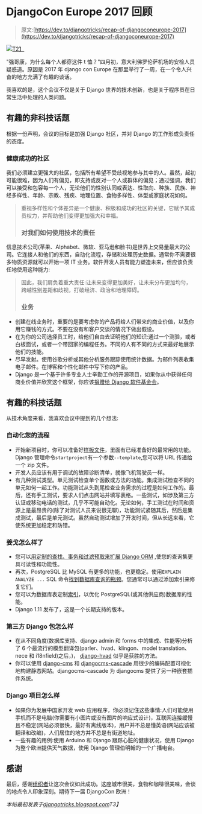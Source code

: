 # DjangoCon Europe 2017 回顾

> 原文:[https://dev.to/djangotricks/recap-of-djangoconeurope-2017](https://dev.to/djangotricks/recap-of-djangoconeurope-2017)

[![](../Images/8c984ab725355799196c400269fa1ece.png)T2】](https://res.cloudinary.com/practicaldev/image/fetch/s--_uwiJO5A--/c_limit%2Cf_auto%2Cfl_progressive%2Cq_auto%2Cw_880/https://1.bp.blogspot.com/-MS6aJAZmetQ/WeGASiFh76I/AAAAAAAAB0E/ldBr4r515BQiBCRkN9-d9511rjX-1pIMwCLcBGAs/s1600/recap-of-djangocon-europe-2017.png)

"强哥康，为什么每个人都穿这件 t 恤？"四月初，意大利佛罗伦萨机场的安检人员疑惑道。原因是 2017 年 django con Europe 在那里举行了一周，在一个令人兴奋的地方充满了有趣的谈话。

我喜欢的是，这个会议不仅是关于 Django 世界的技术创新，也是关于程序员在日常生活中处理的人类问题。

## [](#interesting-nontech-topics)有趣的非科技话题

根据一份声明，会议的目标是加强 Django 社区，并对 Django 的工作形成负责任的态度。

### [](#healthy-and-successful-community)健康成功的社区

我们必须建立更强大的社区，包括所有希望不受歧视地参与其中的人。虽然，起初可能很难，因为人们有偏见，即支持或反对一个人或群体的偏见；通过强调，我们可以接受和包容每一个人，无论他们的性别认同或表达、性取向、种族、民族、神经多样性、年龄、宗教、残疾、地理位置、食物多样性、体型或家庭状况如何。

> 重视多样性和个体差异是一个健康、积极和成功的社区的关键，它赋予其成员权力，并帮助他们变得更加强大和幸福。
> 
> ### [](#responsibility-for-how-we-use-technology)对我们如何使用技术的责任

信息技术公司(苹果、Alphabet、微软、亚马逊和脸书)是世界上交易量最大的公司。它连接人和他们的东西，自动化流程，存储和处理历史数据。通常你不需要很多物质资源就可以开始一项 IT 业务。软件开发人员有能力塑造未来，但应该负责任地使用这种能力:

> 因此，我们肩负着重大责任:让未来变得更加美好，让未来分布更加均匀，跨越性别差距和歧视，打破经济、政治和地理障碍。
> 
> ### [](#business)业务

*   创建在线业务时，重要的是要考虑你的产品将给人们带来的商业价值，以及你用它赚钱的方式。不要在没有和客户交谈的情况下做出假设。
*   在为你的公司选择员工时，给他们自由去证明他们的知识:通过一个测验，或者白板面试，或者一个带回家的编程任务。不同的人有不同的方式来最好地展示他们的技能。
*   尽早发射。使用谷歌分析或其他分析服务跟踪使用统计数据。为邮件列表收集电子邮件。在博客和个性化邮件中写下你的产品。
*   Django 是一个基于许多专业人士辛勤工作的开源项目，如果你从中获得任何商业价值并欣赏这个框架，你应该[捐赠给 Django 软件基金会](https://www.djangoproject.com/fundraising/)。

## [](#interesting-tech-topics)有趣的科技话题

从技术角度来看，我喜欢会议中提到的几个想法:

### [](#automate-your-processes)自动化您的流程

*   开始新项目时，你可以准备好[样板文件](https://docs.google.com/presentation/d/15Jcf3HBko0qzE7HY411-4RjVDiCiPeEZlZbipTo7K50/edit#slide=id.g2124e76ce9_0_1607)，里面有已经准备好的最常用的功能。Django 管理命令`startproject`有一个参数`--template`,您可以将 URL 传递给一个 zip 文件。
*   开发人员应该有用于调试的故障诊断清单，就像飞机驾驶员一样。
*   有几种测试类型。单元测试检查单个函数或方法的功能。集成测试检查不同的单元如何一起工作。功能测试从头到尾检查业务需求的过程是如何工作的。最后，还有手工测试，要求人们点击网站并填写表格。一些测试，如涉及第三方认证或移动电话的测试，几乎不可能自动化。无论如何，手工测试在时间和资源上是最昂贵的(除了对测试人员来说很无聊)，功能测试紧随其后，然后是集成测试，最后是单元测试。虽然自动测试增加了开发时间，但从长远来看，它使系统更加稳定和防错。

### 姜戈怎么样了

*   您可以[用定制的查找、事务和过滤预取来扩展 Django ORM](https://speakerdeck.com/mjtamlyn/weird-and-wonderful-things-to-do-with-the-orm) ,使您的查询集更具可读性和功能性。
*   再次，PostgreSQL 比 MySQL 有更多的功能，也更稳定。使用`EXPLAIN ANALYZE ...` SQL 命令[找到数据库查询的瓶颈](https://fr.slideshare.net/LouiseGrandjonc/the-amazing-world-behind-your-orm)。您通常可以通过添加索引来修复它们。
*   您可以为数据库表定制[索引](https://speakerdeck.com/markush/to-index-or-not-thats-not-the-question-djangocon-europe-2017)，以优化 PostgreSQL(或其他供应商)数据库的性能。
*   Django 1.11 发布了，这是一个长期支持的版本。

### 第三方 Django 包怎么样

*   在从不同角度(数据库支持、django admin 和 forms 中的集成、性能等)分析了 6 个最流行的模型翻译包(parler、hvad、klingon、model translation、nece 和 i18nfield)之后，)， [django-hvad](https://github.com/KristianOellegaard/django-hvad) 似乎是获胜的方法。
*   你可以使用 [django-cms](https://www.django-cms.org/en/) 和 [djangocms-cascade](https://github.com/jrief/djangocms-cascade) 用很少的编码配置可视化地构建静态网站。djangocms-cascade 为 djangocms 提供了另一种嵌套插件系统。

### Django 项目怎么样

*   如果你为发展中国家开发 web 应用程序，你必须记住这些事情:人们可能使用手机而不是电脑(你需要有小图片或没有图片的响应式设计)，互联网连接缓慢且不稳定(网站必须很快，最好有离线版本)，用户并不总是懂英语(网站应该被翻译和改编)，人们居住的地方并不总是有街道地址。
*   一些有趣的用例:使用 Arduino 和 Django 跟踪心脏的健康状况，使用 Django 为整个欧洲提供天气数据，使用 Django 管理伯明翰的一个广播电台。

## [](#thanks)感谢

最后，感谢[组织者](https://twitter.com/DjangoConEurope)让这次会议如此成功。这座城市很美，食物和咖啡很美味，会谈的地点令人印象深刻。期待下一届 DjangoCon 欧洲！

*本帖最初发表于[djangotricks.blogspot.com](http://djangotricks.blogspot.com/2017/04/recap-of-djangoconeurope-2017.html)T3】*
